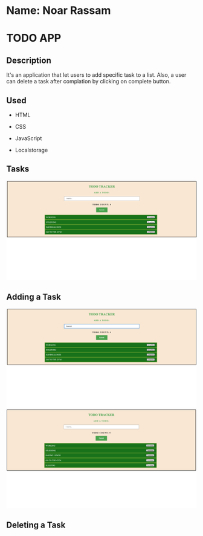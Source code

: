 # Name: Noar Rassam

# TODO APP

## Description

It's an application that let users to add specific task to a list. Also, a user can delete a task after complation by clicking on complete button.

## Used

- HTML

- CSS

- JavaScript

- Localstorage

## **Tasks**

![![Tasks]()](https://github.com/noarrassam/toDoListApp/blob/main/images/1.png)

## **Adding a Task**

![![Adding]()](https://github.com/noarrassam/toDoListApp/blob/main/images/2.png)
![![Added]()](https://github.com/noarrassam/toDoListApp/blob/main/images/3.png)

## **Deleting a Task**

